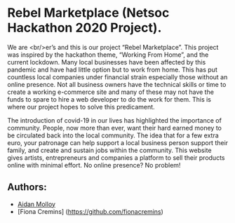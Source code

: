 # Rebel Marketplace (Netsoc Hackathon 2020 Project).
We are \<br/>er’s and this is our project “Rebel Marketplace”. This project was inspired by the hackathon theme, “Working From Home”, and the current lockdown. Many local businesses have been affected by this pandemic and have had little option but to work from home. This has put countless local companies under financial strain especially those without an online presence. Not all business owners have the technical skills or time to create a working e-commerce site and many of these may not have the funds to spare to hire a web developer to do the work for them. This is where our project hopes to solve this predicament. 

The introduction of covid-19 in our lives has highlighted the importance of community. People, now more than ever, want their hard earned money to be circulated back into the local community. The idea that for a few extra euro, your patronage can help support a local business person support their family, and create and sustain jobs within the community. This website gives artists, entrepreneurs and companies a platform to sell their products online with minimal effort. No online presence? No problem!

## Authors:
- [Aidan Molloy](https://github.com/AidanMolloy)
- [Fiona Cremins] (https://github.com/fionacremins)
